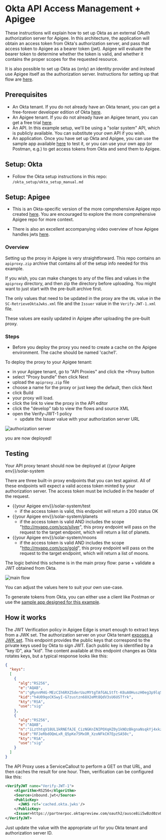 # Okta API Access Management + Apigee

These instructions will explain how to set up Okta as an external OAuth authorization server for Apigee. In this architecture, the application will obtain an access token from Okta's authorization server, and pass that access token to Apigee as a bearer token (jwt). Apigee will evaluate the bearer token to determine whether the token is valid, and whether it contains the proper scopes for the requested resource.

It is also possible to set up Okta as (only) an identity provider and instead use Apigee itself as the authorization server. Instructions for setting up that flow are [here](https://github.com/zeekhoo-okta/generator-okta-oidc-apigee).

## Prerequisites
- An Okta tenant. If you do not already have an Okta tenant, you can get a free-forever developer edition of Okta [here](https://developer.okta.com).
- An Apigee tenant. If you do not already have an Apigee tenant, you can get a free trial [here](https://apigee.com/about/cp/apigee-edge-free-trial).
- An API. In this example setup, we'll be using a "solar system" API, which is publicly available. You can substitute your own API if you wish.
- An application. Once you have set up Okta and Apigee, you can use the sample app available [here](https://github.com/tom-smith-okta/okta-api-am) to test it, or you can use your own app (or Postman, e.g.) to get access tokens from Okta and send them to Apigee.

## Setup: Okta
- Follow the Okta setup instructions in this repo: `/okta_setup/okta_setup_manual.md`

## Setup: Apigee

* This is an Okta-specific version of the more comprehensive Apigee repo created [here](https://github.com/DinoChiesa/ApigeeEdge-JWT-Demonstration). You are encouraged to explore the more comprehensive Apigee repo for more context.

* There is also an excellent accompanying video overview of how Apigee handles jwts [here](https://community.apigee.com/articles/49280/jwt-policies-in-apigee-edge.html).

### Overview

Setting up the proxy in Apigee is very straightforward. This repo contains an `apiproxy.zip` archive that contains all of the setup info needed for this example.

If you wish, you can make changes to any of the files and values in the `apiproxy` directory, and then zip the directory before uploading. You might want to just start with the pre-built archive first.

The only values that need to be updated in the proxy are the `URL` value in the `SC-RetrieveOktaJwks.xml` file and the `Issuer` value in the `Verify-JWT-1.xml` file.

These values are easily updated in Apigee after uploading the pre-built proxy.

### Steps

- Before you deploy the proxy you need to create a cache on the Apigee environment. The cache should be named 'cache1'.

To deploy the proxy to your Apigee tenant:
- in your Apigee tenant, go to "API Proxies" and click the +Proxy button
- select "Proxy bundle" then click Next
- upload the `apiproxy.zip` file
- choose a name for the proxy or just keep the default, then click Next
- click Build
- your proxy will load.
- click the link to view the proxy in the API editor
- click the "develop" tab to view the flows and source XML
- open the Verify-JWT-1 policy
  - update the Issuer value with your authorization server URL

![authorization server](https://s3.amazonaws.com/tom-smith-okta-api-center/authz_server.png "Authorization server")

you are now deployed!

## Testing

Your API proxy tenant should now be deployed at {{your Apigee env}}/solar-system

There are three built-in proxy endpoints that you can test against. All of these endpoints will expect a valid access token minted by your authorization server. The access token must be included in the header of the request.

* {{your Apigee env}}/solar-system/test
  * if the access token is valid, this endpoint will return a 200 status OK
* {{your Apigee env}}/solar-system/planets
  * if the access token is valid AND includes the scope "http://myapp.com/scp/silver", this proxy endpoint will pass on the request to the target endpoint, which will return a list of planets.
* {{your Apigee env}}/solar-system/moons
  * if the access token is valid AND includes the scope "http://myapp.com/scp/gold", this proxy endpoint will pass on the request to the target endpoint, which will return a list of moons.

The logic behind this scheme is in the main proxy flow: parse + validate a JWT obtained from Okta.

![main flow](https://s3.amazonaws.com/tom-smith-okta-api-center/main_flow.png "main flow")

You can adjust the values here to suit your own use-case.

To generate tokens from Okta, you can either use a client like Postman or use the [sample app designed for this example](https://github.com/tom-smith-okta/okta-api-am).

## How it works

The JWT Verification policy in Apigee Edge is smart enough to extract keys from a JWK set. The authorization server on your Okta tenant [exposes a JWK set](https://partnerpoc.oktapreview.com/oauth2/ausce8ii5wBzd0zvQ0h7/v1/keys). This endpoint provides the public keys that correspond to the private keys used by Okta to sign JWT. Each public key is identified by a "key ID", aka "kid". The content available at this endpoint changes as Okta rotates keys, but a typical response looks like this:

```json
{
  "keys":
  [
    {
      "alg":"RS256",
      "e":"AQAB",
      "n":"gRynnM4G-MEzCIh6RXZSderUazMYtgTAfGALStft-K8uA0HuszH0eg3p9lqSyiYP3dXRKXBRZkcvKri_xpkXBihwnXJ24O493gnalCWQ08rsguRclcuG9EHyIPJ1lm93ZWNtImSkwDCZu1ikC6epfVODO6LOBbXRyHNMJrue7Bl2vYoLZeQTw0L5TyEofnIKEjS2-Gk07SqLDe3NlWnWHN88A9fKaZEVsmGkAo9QTyfwtOEZt6ROE0VpNwmyii5CDWFDpGDAzWWFghPD3t_hkANGMX709s3JLMeXZjTSXzaYcDECWwErvMWLx-BUvEbZvOfuFgwl32hVyYpM6aQSsQ",
      "kid":"h4U09qoCKSwyI-G7zustzn68X2eMt8QdV3sU6USTfrk",
      "kty":"RSA",
      "use":"sig"
    },
    {
      "alg":"RS256",
      "e":"AQAB",
      "n":"iLzthtqV18UL1kRNEfAJE_CizNGKnINIPOXqHZ0y1kNOzBkgnaNsqkYj4xkzmITfSqcFdnt-bJQVFzXXsoAsgoa7DLtuYVWSmunMxk806wikqFYD7kwmg1nQHh4pSFsIOtEciGs3ZY7r9dxkR1uN6J68eDscKQc-EM7kiPrXb_ByM_fYYgFUeBhc5ftv4ZEZfUAQrPNnEgI66ZyyUqSLnIJLajDwzypIU4mfVFXioYTzWMvxlnVssu1_Mb6aIob8eXEDFT_XxIRiP869KLporKDPARhFxXNEpgpRNVJ5CzjiIDeIigeIYhzbSDmBjgLjSYm00P25PKuvuYof8Pfs4w",
      "kid":"RFJeRbdOQmLxR_Q5pKe75MxOR_XzoNFkCH7EpzSA50c",
      "kty":"RSA",
      "use":"sig"
    }
  ]
}
```

The API Proxy uses a ServiceCallout to perform a GET on that URL, and then caches the result for one hour. Then, verification can be configured like this:

```xml
<VerifyJWT name="Verify-JWT-1">
    <Algorithm>RS256</Algorithm>
    <Source>inbound.jwt</Source>
    <PublicKey>
      <JWKS ref='cached.okta.jwks'/>
    </PublicKey>
    <Issuer>https://partnerpoc.oktapreview.com/oauth2/ausce8ii5wBzd0zvQ0h7</Issuer>
</VerifyJWT>
```

Just update the <Issuer> value with the appropriate url for you Okta tenant and authorization server ID.
